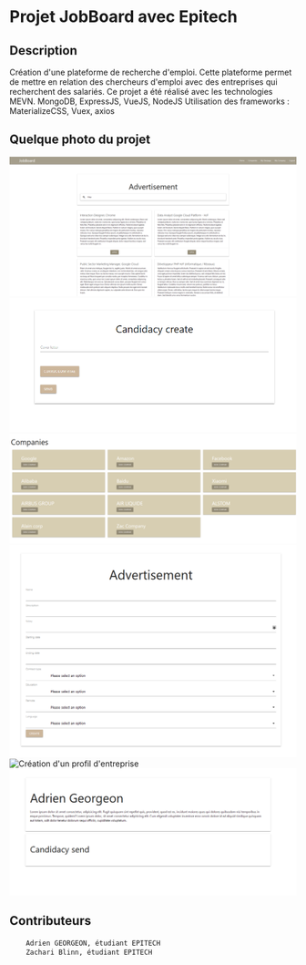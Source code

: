 # Projet JobBoard avec Epitech

## Description
Création d'une plateforme de recherche d'emploi.
Cette plateforme permet de mettre en relation des chercheurs d'emploi avec des entreprises qui recherchent des salariés.
Ce projet a été réalisé avec les technologies MEVN.
                                MongoDB, ExpressJS, VueJS, NodeJS
Utilisation des frameworks : MaterializeCSS, Vuex, axios


## Quelque photo du projet
![Page d'accueil](zReadme/Home_Page.png)
![Postuler une annonce sur la platefome](zReadme/Postuler_Annonce.png)
![Visualisation des entreprises qui ont une annonce](zReadme/Visualisation_entreprise.png)
![Création d'une annonce](zReadme/Creation_Annonce.png)
![Création d'un profil d'entreprise](zReadme/Création_Entreprise.png)
![Dashboard d'un utilisateur avec sa description et ses annonces postulé](zReadme/Dashboard_Utilisateur.png)


## Contributeurs
        Adrien GEORGEON, étudiant EPITECH
        Zachari Blinn, étudiant EPITECH